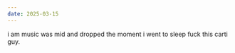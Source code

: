 ```yaml
---
date: 2025-03-15
---
```


i am music was mid and dropped the moment i went to sleep fuck this carti guy.
